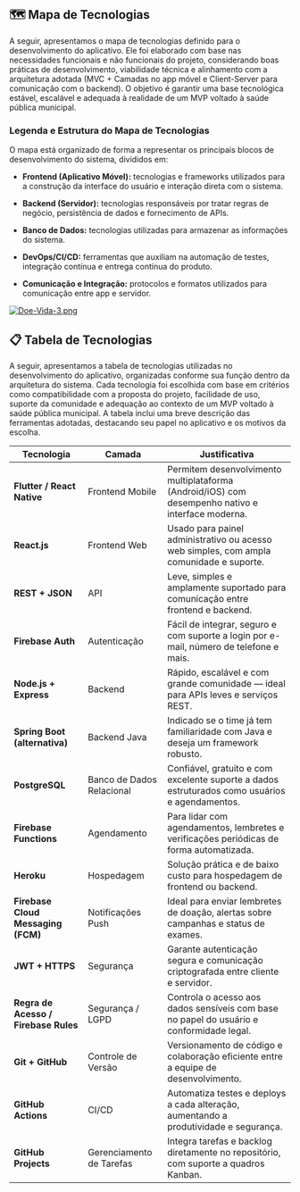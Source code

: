 ## 🗺️ Mapa de Tecnologias

 A seguir, apresentamos o mapa de tecnologias definido para o desenvolvimento do aplicativo. Ele foi elaborado com base nas necessidades funcionais e não funcionais do projeto, considerando boas práticas de desenvolvimento, viabilidade técnica e alinhamento com a arquitetura adotada (MVC + Camadas no app móvel e Client-Server para comunicação com o backend). O objetivo é garantir uma base tecnológica estável, escalável e adequada à realidade de um MVP voltado à saúde pública municipal.

### Legenda e Estrutura do Mapa de Tecnologias
 O mapa está organizado de forma a representar os principais blocos de desenvolvimento do sistema, divididos em:

- **Frontend (Aplicativo Móvel):** tecnologias e frameworks utilizados para a construção da interface do usuário e interação direta com o sistema.

- **Backend (Servidor):** tecnologias responsáveis por tratar regras de negócio, persistência de dados e fornecimento de APIs.

- **Banco de Dados:** tecnologias utilizadas para armazenar as informações do sistema.

- **DevOps/CI/CD:** ferramentas que auxiliam na automação de testes, integração contínua e entrega contínua do produto.

- **Comunicação e Integração:** protocolos e formatos utilizados para comunicação entre app e servidor.

[![Doe-Vida-3.png](https://i.postimg.cc/zXRmPfRP/Doe-Vida-3.png)](https://postimg.cc/w7Hb1g2h)

## 📋 Tabela de Tecnologias 

 A seguir, apresentamos a tabela de tecnologias utilizadas no desenvolvimento do aplicativo, organizadas conforme sua função dentro da arquitetura do sistema. Cada tecnologia foi escolhida com base em critérios como compatibilidade com a proposta do projeto, facilidade de uso, suporte da comunidade e adequação ao contexto de um MVP voltado à saúde pública municipal. A tabela inclui uma breve descrição das ferramentas adotadas, destacando seu papel no aplicativo e os motivos da escolha.

|Tecnologia|Camada|Justificativa|
|----------|------|-------------|
|**Flutter / React Native**|Frontend Mobile|Permitem desenvolvimento multiplataforma (Android/iOS) com desempenho nativo e interface moderna.|
|**React.js**|	Frontend Web|	Usado para painel administrativo ou acesso web simples, com ampla comunidade e suporte.|
|**REST + JSON**|API|Leve, simples e amplamente suportado para comunicação entre frontend e backend.|
|**Firebase Auth**|Autenticação|Fácil de integrar, seguro e com suporte a login por e-mail, número de telefone e mais.|
|**Node.js + Express**|	Backend	|Rápido, escalável e com grande comunidade — ideal para APIs leves e serviços REST.|
|**Spring Boot (alternativa)**|	Backend Java |Indicado se o time já tem familiaridade com Java e deseja um framework robusto.|
|**PostgreSQL**| Banco de Dados  Relacional|	Confiável, gratuito e com excelente suporte a dados estruturados como usuários e agendamentos.|
|**Firebase Functions**|	Agendamento|	Para lidar com agendamentos, lembretes e verificações periódicas de forma automatizada.|
|**Heroku**|	Hospedagem|	Solução prática e de baixo custo para hospedagem de frontend ou backend.|
|**Firebase Cloud Messaging (FCM)**|	Notificações Push|	Ideal para enviar lembretes de doação, alertas sobre campanhas e status de exames.|
|**JWT + HTTPS**|	Segurança|	Garante autenticação segura e comunicação criptografada entre cliente e servidor.|
|**Regra de Acesso / Firebase Rules**	|Segurança / LGPD|	Controla o acesso aos dados sensíveis com base no papel do usuário e conformidade legal.|
|**Git + GitHub**|	Controle de Versão|	Versionamento de código e colaboração eficiente entre a equipe de desenvolvimento.|
|**GitHub Actions**|	CI/CD	|Automatiza testes e deploys a cada alteração, aumentando a produtividade e segurança.|
|**GitHub Projects**| Gerenciamento de Tarefas	|Integra tarefas e backlog diretamente no repositório, com suporte a quadros Kanban.|

